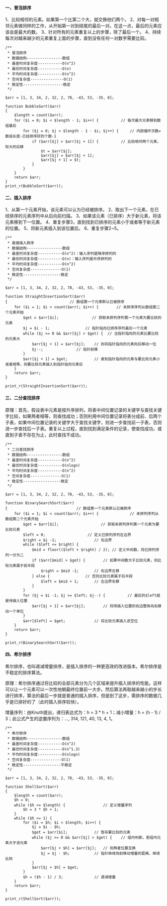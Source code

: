 
#### 一、冒泡排序

1、比较相邻的元素。如果第一个比第二个大，就交换他们两个。
2、对每一对相邻元素做同样的工作，从开始第一对到结尾的最后一对。在这一点，最后的元素应该会是最大的数。
3、针对所有的元素重复以上的步骤，除了最后一个。
4、持续每次对越来越少的元素重复上面的步骤，直到没有任何一对数字需要比较。
```
/**
 * 冒泡排序
 * 数据结构----------------数组
 * 最差时间复杂度-----------O(n^2)
 * 最优时间复杂度-----------O(n)
 * 平均时间复杂度-----------O(n^2)
 * 空间复杂度---------------O(1)
 * 稳定性------------------稳定
 */
 
$arr = [1, 3, 34, 2, 32, 2, 78, -43, 53, -35, 0];
 
function BubbleSort($arr)
{
	$length = count($arr);
	for ($i = 0; $i < $length - 1; $i++) { 			// 每次最大元素移到数组最后
		for ($j = 0; $j < $length - 1 - $i; $j++) {     // 内部循环次数=数组长度-已经排序好的个数-1
			if ($arr[$j] > $arr[$j + 1]) {	        // 比较相邻两个元素，较大的后移
				$t = $arr[$j];
				$arr[$j] = $arr[$j + 1];
				$arr[$j + 1] = $t; 
			}
		}
	}
	return $arr;
}
print_r(BubbleSort($arr));
```


#### 二、插入排序
1、从第一个元素开始，该元素可以认为已经被排序。
2、取出下一个元素，在已经排序的元素序列中从后向前扫描。
3、如果该元素（已排序）大于新元素，将该元素移到下一位置。
4、重复步骤3，直到找到已排序的元素小于或者等于新元素的位置。
5、将新元素插入到该位置后。
6、重复步骤2~5。
```
/**
 * 直接插入排序
 * 数据结构----------------数组
 * 最差时间复杂度-----------O(n^2)：输入序列是降序排列的
 * 最优时间复杂度-----------O(n)：输入序列是升序排列的
 * 平均时间复杂度-----------O(n^2)
 * 空间复杂度--------------O(1)
 * 稳定性-----------------稳定
 */
 
$arr = [1, 3, 34, 2, 32, 2, 78, -43, 53, -35, 0];
 
function StraightInsertionSort($arr)
{						     // 数组第一个元素默认已被排序
	for ($i = 1; $i < count($arr); $i++) {	      // 未排序序列从数组第二个元素开始
		$get = $arr[$i];		       // 获取未排列序列第一个元素为要比较的元素
		$j = $i - 1;				// 指针指向已排序序列最后一个元素
		while ($j >= 0 && $arr[$j] > $get) {  // 当指针指向的元素比要比较的元素大
			$arr[$j + 1] = $arr[$j];	// 则将指针指向的元素向后移动一位
			$j--;				// 指针前移
		}
		$arr[$j + 1] = $get;			// 直到指针指向的元素与要比较元素小或者相等，则要比较元素插入到指针指向元素后
	}
	return $arr;
}

print_r(StraightInsertionSort($arr));
```

#### 三、二分查找排序
原理：首先，假设表中元素是按升序排列，将表中间位置记录的关键字与查找关键字比较，如果两者相等，则查找成功；否则利用中间位置记录将表分成前、后两个子表，如果中间位置记录的关键字大于查找关键字，则进一步查找前一子表，否则进一步查找后一子表。重复以上过程，直到找到满足条件的记录，使查找成功，或直到子表不存在为止，此时查找不成功。
```
/**
 * 二分查找排序
 * 数据结构----------------数组
 * 最差时间复杂度-----------O(n^2)
 * 最优时间复杂度-----------O(nlogn)
 * 平均时间复杂度-----------O(n^2)
 * 空间复杂度--------------O(1)
 * 稳定性-----------------稳定
 */
 
$arr = [1, 3, 34, 2, 32, 2, 78, -43, 53, -35, 0];
 
function BinarySearchSort($arr)
{							    // 数组第一个元素默认已被排序
	for ($i = 1; $i < count($arr); $i++) {		        // 未排列序列从数组第二个元素开始
		$get = $arr[$i];			       // 获取未排列序列第一个元素为要比较元素
		$left = 0;				     // 定义已排列序列左边界
		$right = $i -1;					// 右边界
		while ($left <= $right) {					
			$mid = floor(($left + $right) / 2);	// 定义中间数，将已排列序列一分为二
			if ($arr[$mid] > $get) {		// 如果中间数大于比较元素，则比较元素属于前半段
				$right = $mid -1;		// 右边界左移
			} else {				// 否则比较元素属于后半段
				$left = $mid + 1;		// 左边界右移
			}
		}
		for ($j = $i -1; $j >= $left; $j--) {	       // 最后的$left就是待插入位置
			$arr[$j + 1] = $arr[$j];		// 将待插入位置的右边整体向右移动一个单位
		}		
		$arr[$left] = $get;				// 将比较元素插入该空位
	}
	return $arr;
}
 
print_r(BinarySearchSort($arr));
```

#### 四、希尔排序

希尔排序，也叫递减增量排序，是插入排序的一种更高效的改进版本。希尔排序是不稳定的排序算法。

原理：希尔排序通过将比较的全部元素分为几个区域来提升插入排序的性能。这样可以让一个元素可以一次性地朝最终位置前一大步。然后算法再取越来越小的步长进行排序，算法的最后一步就是普通的插入排序，但是到了这步，需排序的数据几乎是已排好的了（此时插入排序较快）。

增量序列：由Knuth提出，递归表达式为：h = 3 * h + 1；减小增量：h = (h - 1) / 3；此公式产生的逆置序列为：..., 314, 121, 40, 13, 4, 1。
```
/**
 * 希尔排序
 * 数据结构----------------数组
 * 最差时间复杂度-----------O(n^2)
 * 最优时间复杂度-----------O(n^1.3)
 * 平均时间复杂度-----------O(nlogn)
 * 空间复杂度--------------O(1)
 * 稳定性-----------------不稳定
 */
 
$arr = [1, 3, 34, 2, 32, 2, 78, -43, 53, -35, 0];
 
function ShellSort($arr)
{												
	$length = count($arr);
	$h = 0;							
	while ($h <= $length) {					// 定义增量序列
		$h = 3 * $h + 1;
	}
	while ($h >= 1) {
		for ($i = $h; $i < $length; $i++) {			
			$j = $i - $h;
			$get = $arr[$i];			// 暂存要比较的元素
			while ($j >= 0 && $arr[$j] > $get) {	// 组内判断，若组内元素大于该元素
				$arr[$j + $h] = $arr[$j];	// 则两者位置互换
				$j = $j - $h;			// 指针继续向前移动增量的距离，继续比较
			}
			$arr[$j + $h] = $get;
		}
		$h = ($h - 1) / 3;				// 递减增量
	}
	return $arr;
}
 
print_r(ShellSort($arr));
```